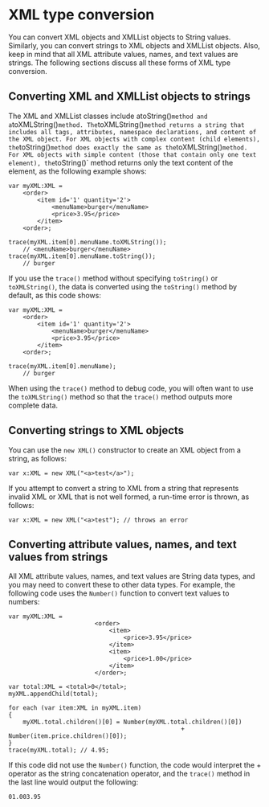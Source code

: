 # XML type conversion

<div>

You can convert XML objects and XMLList objects to String values.
Similarly, you can convert strings to XML objects and XMLList objects.
Also, keep in mind that all XML attribute values, names, and text values
are strings. The following sections discuss all these forms of XML type
conversion.

</div>

<div>

## Converting XML and XMLList objects to strings

<div>

The XML and XMLList classes include atoString()`method and a`toXMLString()`method. The`toXMLString()`method returns a string
that includes all tags, attributes, namespace declarations, and content
of the XML object. For XML objects with complex content (child
elements), the`toString()`method does
exactly the same as the`toXMLString()`method. For XML objects with simple content (those that contain only one
text element), the`toString()` method
returns only the text content of the element, as the following example
shows:

    var myXML:XML =
        <order>
            <item id='1' quantity='2'>
                <menuName>burger</menuName>
                <price>3.95</price>
            </item>
        <order>;

    trace(myXML.item[0].menuName.toXMLString());
        // <menuName>burger</menuName>
    trace(myXML.item[0].menuName.toString());
        // burger

If you use the `trace()` method without
specifying `toString()` or
`toXMLString()`, the data is converted
using the `toString()` method by default,
as this code shows:

    var myXML:XML =
        <order>
            <item id='1' quantity='2'>
                <menuName>burger</menuName>
                <price>3.95</price>
            </item>
        <order>;

    trace(myXML.item[0].menuName);
        // burger

When using the `trace()` method to debug
code, you will often want to use the
`toXMLString()` method so that the
`trace()` method outputs more complete
data.

</div>

</div>

<div>

## Converting strings to XML objects

<div>

You can use the `new XML()` constructor to
create an XML object from a string, as follows:

    var x:XML = new XML("<a>test</a>");

If you attempt to convert a string to XML from a string that represents
invalid XML or XML that is not well formed, a run-time error is thrown,
as follows:

    var x:XML = new XML("<a>test"); // throws an error

</div>

</div>

<div>

## Converting attribute values, names, and text values from strings

<div>

All XML attribute values, names, and text values are String data types,
and you may need to convert these to other data types. For example, the
following code uses the `Number()` function
to convert text values to numbers:

    var myXML:XML =
                            <order>
                                <item>
                                    <price>3.95</price>
                                </item>
                                <item>
                                    <price>1.00</price>
                                </item>
                            </order>;

    var total:XML = <total>0</total>;
    myXML.appendChild(total);

    for each (var item:XML in myXML.item)
    {
        myXML.total.children()[0] = Number(myXML.total.children()[0])
                                                    + Number(item.price.children()[0]);
    }
    trace(myXML.total); // 4.95;

If this code did not use the `Number()`
function, the code would interpret the + operator as the string
concatenation operator, and the `trace()`
method in the last line would output the following:

    01.003.95

</div>

</div>
